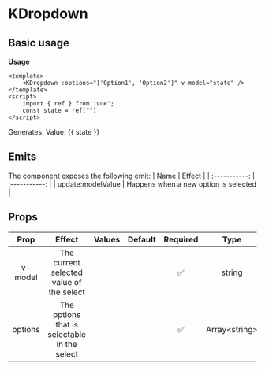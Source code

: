 <script setup>
    import { KDropdown } from '../../dist/kkore.mjs';
    import { ref } from 'vue';

    const state = ref("")
</script> 
# KDropdown

## Basic usage
**Usage**
```vue{4}
<template>
    <KDropdown :options="['Option1', 'Option2']" v-model="state" />
</template>
<script>
    import { ref } from 'vue';
    const state = ref("")
</script>
```
Generates:
<KDropdown :options="['Option1', 'Option2']" v-model="state" />
Value: {{ state }}

## Emits
The component exposes the following emit:
| Name        |      Effect     | 
| :-----------: | :-----------: |
| update:modelValue | Happens when a new option is selected |

## Props
| Prop | Effect | Values | Default | Required | Type |
|:-:|:-:|:-:|:-:|:-:|:-:|
| v-model | The current selected value of the select | | | :white_check_mark: | string |
| options | The options that is selectable in the select | | | :white_check_mark: | Array\<string\> |